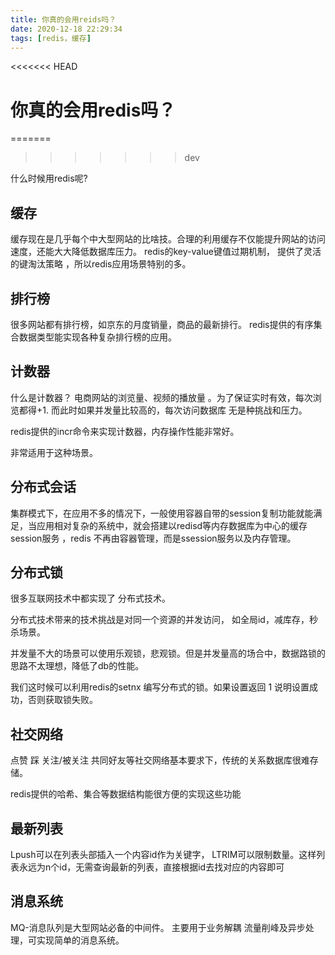 ```yaml
---
title: 你真的会用reids吗？
date: 2020-12-18 22:29:34
tags: [redis，缓存] 
---
```

<<<<<<< HEAD
# 你真的会用redis吗？
=======
>>>>>>> dev

什么时候用redis呢?
## 缓存

缓存现在是几乎每个中大型网站的比啥技。合理的利用缓存不仅能提升网站的访问速度，还能大大降低数据库压力。 redis的key-value键值过期机制， 提供了灵活的键淘汰策略 ，所以redis应用场景特别的多。

## 排行榜

很多网站都有排行榜，如京东的月度销量，商品的最新排行。 redis提供的有序集合数据类型能实现各种复杂排行榜的应用。 


## 计数器
什么是计数器？
电商网站的浏览量、视频的播放量 。为了保证实时有效，每次浏览都得+1. 而此时如果并发量比较高的，每次访问数据库 无是种挑战和压力。

redis提供的incr命令来实现计数器，内存操作性能非常好。

非常适用于这种场景。

## 分布式会话

集群模式下，在应用不多的情况下，一般使用容器自带的session复制功能就能满足，当应用相对复杂的系统中，就会搭建以redisd等内存数据库为中心的缓存session服务 ，redis 不再由容器管理，而是ssession服务以及内存管理。

## 分布式锁



很多互联网技术中都实现了 分布式技术。

分布式技术带来的技术挑战是对同一个资源的并发访问， 如全局id，减库存，秒杀场景。

并发量不大的场景可以使用乐观锁，悲观锁。但是并发量高的场合中，数据路锁的思路不太理想，降低了db的性能。

我们这时候可以利用redis的setnx 编写分布式的锁。如果设置返回 1 说明设置成功，否则获取锁失败。

## 社交网络

点赞 踩 关注/被关注 共同好友等社交网络基本要求下，传统的关系数据库很难存储。 

redis提供的哈希、集合等数据结构能很方便的实现这些功能

## 最新列表

Lpush可以在列表头部插入一个内容id作为关键字， LTRIM可以限制数量。这样列表永远为n个id，无需查询最新的列表，直接根据id去找对应的内容即可

## 消息系统

MQ-消息队列是大型网站必备的中间件。 主要用于业务解耦 流量削峰及异步处理，可实现简单的消息系统。






